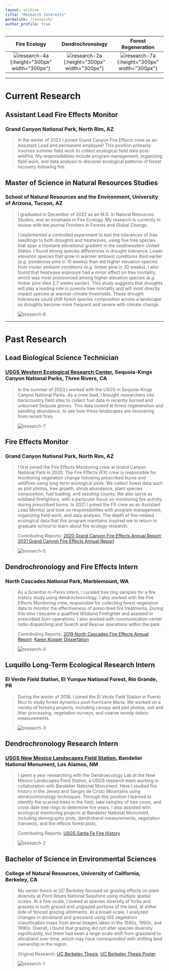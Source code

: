 ```yaml
---
layout: archive
title: "Research Interests"
permalink: /research/
author_profile: true
---
```


| Fire Ecology | Dendrochronology | Forest Regeneration |
|:------------:|:----------------:|:-------------------:|
| ![research-4a](http://alexandralalor.github.io/images/research/research-4a.jpg){:height="300px" width="300px"} | ![research-2a](http://alexandralalor.github.io/images/research/research-2a.jpg){:height="300px" width="300px"} | ![research-7a](http://alexandralalor.github.io/images/research/research-7a.jpg){:height="300px" width="300px"} |

-----

# Current Research

## Assistant Lead Fire Effects Monitor
### Grand Canyon National Park, North Rim, AZ
> In the winter of 2023 I joined Grand Canyon Fire Effects crew as an Assistant Lead and permanent employee! This position primarily involves summer field work to collect ecological field data post-wildfire. My responsibilities include program management, organizing field work, and data analysis to discover ecological patterns of forest recovery following fire.

## Master of Science in Natural Resources Studies
### School of Natural Resources and the Environment, University of Arizona, Tucson, AZ
> I graduated in December of 2022 as an M.S. in Natural Resources Studies, and an emphasis in Fire Ecology. My research is currently in review with the journal Frontiers in Forests and Global Change.
>  
> I implemented a controlled experiment to test the tolerances of tree seedlings to both droughts and heatwaves, using five tree species that span a montane elevational gradient in the southwestern United States. I found strong species differences in drought tolerance. Lower elevation species that grow in warmer ambient conditions died earlier (e.g. ponderosa pine in 10 weeks) than did higher elevation species from cooler ambient conditions (e.g. limber pine in 30 weeks). I also found that heatwave exposure had a minor effect on tree mortality, which was most pronounced among higher elevation species (e.g. limber pine died 2.7 weeks earlier). This study suggests that droughts will play a leading role in juvenile tree mortality and will most directly impact species at warmer climate thresholds. These drought tolerances could shift forest species composition across a landscape as droughts become more frequent and severe with climate change.
> 
>![research-6](http://alexandralalor.github.io/images/research/research-6.JPG)

------

# Past Research

## Lead Biological Science Technician
### [USGS Western Ecological Research Center](https://www.usgs.gov/centers/werc), Sequoia-Kings Canyon National Parks, Three Rivers, CA
> In the summer of 2023 I worked with the USGS in Sequoia-Kings Canyon National Parks. As a crew lead, I brought researchers into backcountry field sites to collect fuel data in recently burned and unburned Sequoia groves. This data looked at forest regeneration and seedling abundance, to see how these landscapes are recovering from recent fires.
> 
>![research-7](http://alexandralalor.github.io/images/research/research-7.jpg)

## Fire Effects Monitor
### Grand Canyon National Park, North Rim, AZ
> I first joined the Fire Effects Monitoring crew at Grand Canyon National Park in 2020. The Fire Effects (FX) crew is responsible for monitoring vegetation change following prescribed burns and wildfires using long-term ecological plots. We collect forest data such as plot photos, tree growth, shrub abundance, plant species composition, fuel loading, and seedling counts. We also serve as wildland firefighters, with a particular focus on monitoring fire activity during prescribed burns. In 2021 I joined the FX crew as an Assistant Lead Monitor and took on responsibilities with program management, organizing field work, and data analysis. The depth of fire-related ecological data that this program maintains inspired me to return to graduate school to learn about fire ecology research.
> 
> Contributing Reports: 
> [2020 Grand Canyon Fire Effects Annual Report](https://alexandralalor.github.io/files/research/2020_GRCA_FX-Report.pdf); 
> [2021 Grand Canyon Fire Effects Annual Report](https://alexandralalor.github.io/files/research/2021_GRCA_FX-Report.pdf)
> 
>![research-5](http://alexandralalor.github.io/images/research/research-5.jpg)

## Dendrochronology and Fire Effects Intern
### North Cascades National Park, Marblemount, WA
> As a Scientist-in-Parks intern, I curated tree ring samples for a fire history study using dendrochronology. I also worked with the Fire Effects Monitoring crew, responsible for collecting forest vegetation data to monitor the effectiveness of prescribed fire treatments. During this time I became a qualified Wildland Firefighter and assisted in prescribed burn operations. I also worked with communication center radio dispatching and Search and Rescue operations within the park.
> 
> Contributing Reports: 
> [2019 North Cascades Fire Effects Annual Report](https://alexandralalor.github.io/files/research/2019_NOCA_FX-Report.pdf); 
> [Karen Kopper Dissertation](https://alexandralalor.github.io/files/research/2019_Kopper_Fire-Regimes-in-National-Parks.pdf)
> 
>![research-4](http://alexandralalor.github.io/images/research/research-4.jpg)

## Luquillo Long-Term Ecological Research Intern
### El Verde Field Station, El Yunque National Forest, Río Grande, PR
> During the winter of 2018, I joined the El Verde Field Station in Puerto Rico to study forest dynamics post-hurricane María. We worked on a variety of forestry projects, including canopy and plot photos, soil and litter processing, vegetation surveys, and coarse woody debris measurements.
> 
>![research-3](http://alexandralalor.github.io/images/research/research-3.JPG)

## Dendrochronology Research Intern
### [USGS New Mexico Landscapes Field Station](https://www.usgs.gov/centers/fort-collins-science-center/science/new-mexico-landscapes-field-station), Bandelier National Monument, Los Alamos, NM
> I spent a year researching with the Dendroecology Lab at the New Mexico Landscapes Field Station, a USGS research team working in collaboration with Bandelier National Monument. Here I studied fire history in the Jemez and Sangre de Cristo Mountains using dendrochronology techniques. Through this position I learned to identify fire scarred trees in the field, take samples of tree cores, and cross date tree rings to determine fire years. I also assisted with ecological monitoring projects at Bandelier National Monument, including demography plots, dendroband measurements, vegetation transects, and fire effects forest plots.
> 
> Contributing Reports:
> [USGS Santa Fe Fire History](https://alexandralalor.github.io/files/research/2018_USGS_Santa-Fe-Fireshed.pdf)
> 
>![research-2](http://alexandralalor.github.io/images/research/research-2.JPG)

## Bachelor of Science in Environmental Sciences
### College of Natural Resources, University of California, Berkeley, CA
> My senior thesis at UC Berkeley focused on grazing effects on plant diversity at Point Reyes National Seashore using multiple spatial scales. At a fine-scale, I looked at species diversity of forbs and grasses in both grazed and ungrazed portions of the land, at either side of fenced grazing allotments. At a broad-scale, I analyzed changes in shrubland and grassland using GIS vegetation classification maps from aerial images taken in the 1940s, 1960s, and 1990s. Overall, I found that grazing did not alter species diversity significantly, but there had been a large-scale shift from grassland to shrubland over time, which may have corresponded with shifting land ownership in the region.
> 
> Original Research: 
> [UC Berkeley Thesis](https://alexandralalor.github.io/files/research/2017_Lalor_UC-Thesis.pdf);
> [UC Berkeley Thesis Poster](https://alexandralalor.github.io/files/research/2017_Lalor_UC-Thesis-Poster.pdf)
> 
>![research-1](http://alexandralalor.github.io/images/research/research-1.jpeg)
